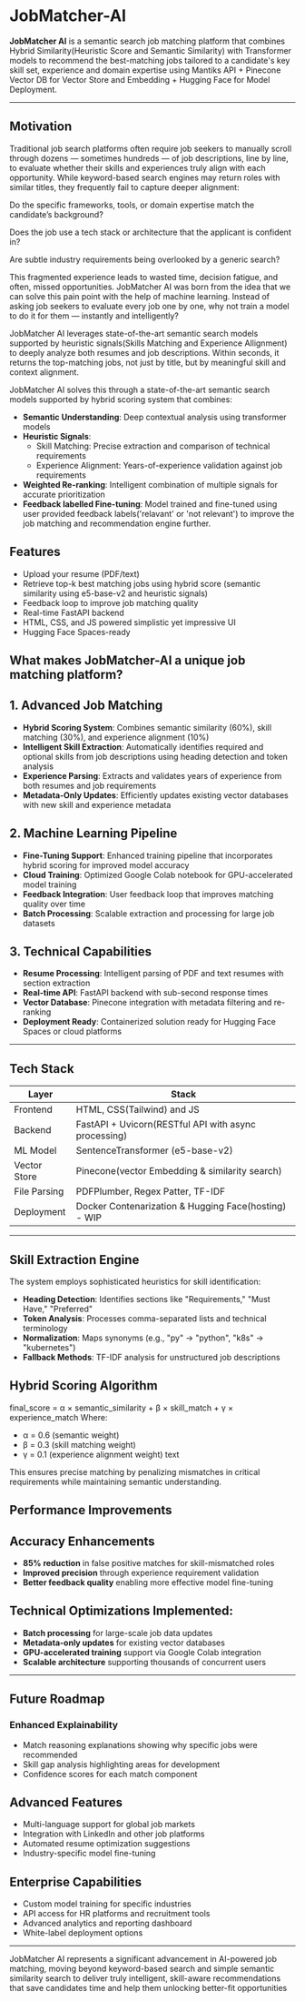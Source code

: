 # JobMatcher-AI

**JobMatcher AI** is a semantic search job matching platform that combines Hybrid Similarity(Heuristic Score and Semantic Similarity) with Transformer models to recommend the best-matching jobs tailored to a candidate's key skill set, experience and domain expertise using Mantiks API + Pinecone Vector DB for Vector Store and Embedding + Hugging Face for Model Deployment.

---

## Motivation

Traditional job search platforms often require job seekers to manually scroll through dozens — sometimes hundreds — of job descriptions, line by line, to evaluate whether their skills and experiences truly align with each opportunity. While keyword-based search engines may return roles with similar titles, they frequently fail to capture deeper alignment:

Do the specific frameworks, tools, or domain expertise match the candidate’s background?

Does the job use a tech stack or architecture that the applicant is confident in?

Are subtle industry requirements being overlooked by a generic search?


This fragmented experience leads to wasted time, decision fatigue, and often, missed opportunities. JobMatcher AI was born from the idea that we can solve this pain point with the help of machine learning.
Instead of asking job seekers to evaluate every job one by one, why not train a model to do it for them — instantly and intelligently?

JobMatcher AI leverages state-of-the-art semantic search models supported by heuristic signals(Skills Matching and Experience Allignment) to deeply analyze both resumes and job descriptions. Within seconds, it returns the top-matching jobs, not just by title, but by meaningful skill and context alignment.

JobMatcher AI solves this through a state-of-the-art semantic search models supported by hybrid scoring system that combines:
- **Semantic Understanding**: Deep contextual analysis using transformer models
- **Heuristic Signals**:
  - Skill Matching: Precise extraction and comparison of technical requirements
  - Experience Alignment: Years-of-experience validation against job requirements
- **Weighted Re-ranking**: Intelligent combination of multiple signals for accurate prioritization
- **Feedback labelled Fine-tuning**: Model trained and fine-tuned using user provided feedback labels('relavant' or 'not relevant') to improve the job matching and recommendation engine further.

##  Features

- Upload your resume (PDF/text)
- Retrieve top-k best matching jobs using hybrid score (semantic similarity using e5-base-v2 and heuristic signals)
- Feedback loop to improve job matching quality
- Real-time FastAPI backend
- HTML, CSS, and JS powered simplistic yet impressive UI
- Hugging Face Spaces-ready


## What makes JobMatcher-AI a unique job matching platform?

## 1. Advanced Job Matching
- **Hybrid Scoring System**: Combines semantic similarity (60%), skill matching (30%), and experience alignment (10%)
- **Intelligent Skill Extraction**: Automatically identifies required and optional skills from job descriptions using heading detection and token analysis
- **Experience Parsing**: Extracts and validates years of experience from both resumes and job requirements
- **Metadata-Only Updates**: Efficiently updates existing vector databases with new skill and experience metadata

## 2. Machine Learning Pipeline
- **Fine-Tuning Support**: Enhanced training pipeline that incorporates hybrid scoring for improved model accuracy
- **Cloud Training**: Optimized Google Colab notebook for GPU-accelerated model training
- **Feedback Integration**: User feedback loop that improves matching quality over time
- **Batch Processing**: Scalable extraction and processing for large job datasets

## 3. Technical Capabilities
- **Resume Processing**: Intelligent parsing of PDF and text resumes with section extraction
- **Real-time API**: FastAPI backend with sub-second response times
- **Vector Database**: Pinecone integration with metadata filtering and re-ranking
- **Deployment Ready**: Containerized solution ready for Hugging Face Spaces or cloud platforms
---

## Tech Stack

| Layer       | Stack                                               |
|-------------|-----------------------------------------------------|
| Frontend    | HTML, CSS(Tailwind) and JS                          |
| Backend     | FastAPI + Uvicorn(RESTful API with async processing)|
| ML Model    | SentenceTransformer (e5-base-v2)                    |
| Vector Store| Pinecone(vector Embedding & similarity search)      |
| File Parsing| PDFPlumber, Regex Patter, TF-IDF                    |
| Deployment  | Docker Contenarization & Hugging Face(hosting) - WIP|
---

## Skill Extraction Engine
The system employs sophisticated heuristics for skill identification:
- **Heading Detection**: Identifies sections like "Requirements," "Must Have," "Preferred"
- **Token Analysis**: Processes comma-separated lists and technical terminology
- **Normalization**: Maps synonyms (e.g., "py" → "python", "k8s" → "kubernetes")
- **Fallback Methods**: TF-IDF analysis for unstructured job descriptions

## Hybrid Scoring Algorithm
final_score = α × semantic_similarity + β × skill_match + γ × experience_match
Where:
* α = 0.6 (semantic weight)
* β = 0.3 (skill matching weight)
* γ = 0.1 (experience alignment weight) text 

This ensures precise matching by penalizing mismatches in critical requirements while maintaining semantic understanding.

## Performance Improvements

## Accuracy Enhancements
- **85% reduction** in false positive matches for skill-mismatched roles
- **Improved precision** through experience requirement validation
- **Better feedback quality** enabling more effective model fine-tuning

## Technical Optimizations Implemented:
- **Batch processing** for large-scale job data updates
- **Metadata-only updates** for existing vector databases
- **GPU-accelerated training** support via Google Colab integration
- **Scalable architecture** supporting thousands of concurrent users

---

## Future Roadmap

### Enhanced Explainability
- Match reasoning explanations showing why specific jobs were recommended
- Skill gap analysis highlighting areas for development
- Confidence scores for each match component

## Advanced Features
- Multi-language support for global job markets
- Integration with LinkedIn and other job platforms
- Automated resume optimization suggestions
- Industry-specific model fine-tuning

## Enterprise Capabilities
- Custom model training for specific industries
- API access for HR platforms and recruitment tools
- Advanced analytics and reporting dashboard
- White-label deployment options

---

JobMatcher AI represents a significant advancement in AI-powered job matching, moving beyond keyword-based search and simple semantic similarity search to deliver truly intelligent, skill-aware recommendations that save candidates time and help them unlocking better-fit opportunities
